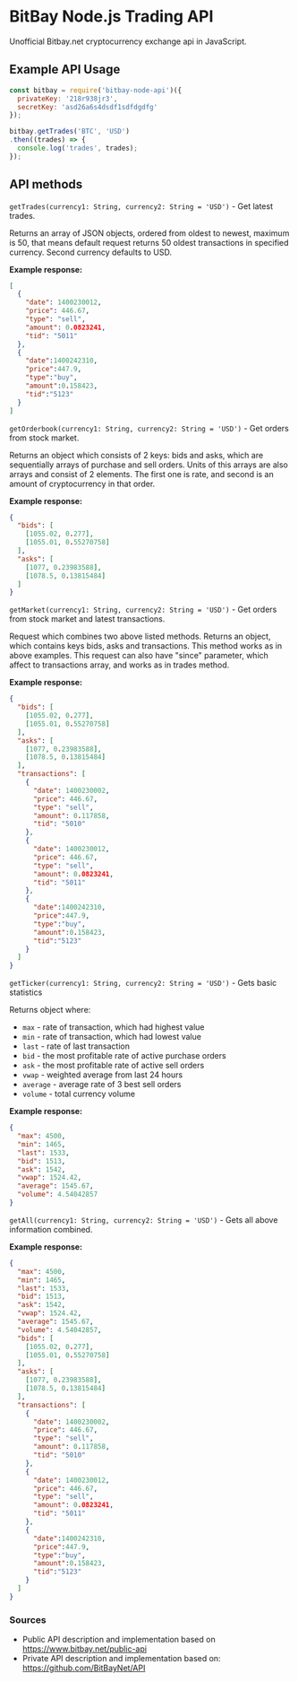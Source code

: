 # BitBay Node.js Trading API
Unofficial Bitbay.net cryptocurrency exchange api in JavaScript.

## Example API Usage

```js
const bitbay = require('bitbay-node-api')({
  privateKey: '218r938jr3',
  secretKey: 'asd26a6s4dsdf1sdfdgdfg'
});

bitbay.getTrades('BTC', 'USD')
.then((trades) => {
  console.log('trades', trades);
});

```

## API methods

`getTrades(currency1: String, currency2: String = 'USD')` - Get latest trades.

Returns an array of JSON objects, ordered from oldest to newest, maximum is 50, that means default request returns 50 oldest transactions in specified currency. Second currency defaults to USD.

**Example response:**

```json
[
  {
    "date": 1400230012,
    "price": 446.67,
    "type": "sell",
    "amount": 0.0823241,
    "tid": "5011"
  },
  {
    "date":1400242310,
    "price":447.9,
    "type":"buy",
    "amount":0.158423,
    "tid":"5123"
  }
]
```

`getOrderbook(currency1: String, currency2: String = 'USD')` - Get orders from stock market.

Returns an object which consists of 2 keys: bids and asks, which are sequentially arrays of purchase and sell orders.
Units of this arrays are also arrays and consist of 2 elements. The first one is rate, and second is an amount of cryptocurrency in that order.

**Example response:**

```json
{
  "bids": [
    [1055.02, 0.277],
    [1055.01, 0.55270758]
  ],
  "asks": [
    [1077, 0.23983588],
    [1078.5, 0.13815484]
  ]
}
```

`getMarket(currency1: String, currency2: String = 'USD')` - Get orders from stock market and latest transactions.

Request which combines two above listed methods. Returns an object, which contains keys bids, asks and transactions.
This method works as in above examples.
This request can also have "since" parameter, which affect to transactions array, and works as in trades method.

**Example response:**

```json
{
  "bids": [
    [1055.02, 0.277],
    [1055.01, 0.55270758]
  ],
  "asks": [
    [1077, 0.23983588],
    [1078.5, 0.13815484]
  ],
  "transactions": [
    {
      "date": 1400230002,
      "price": 446.67,
      "type": "sell",
      "amount": 0.117858,
      "tid": "5010"
    },
    {
      "date": 1400230012,
      "price": 446.67,
      "type": "sell",
      "amount": 0.0823241,
      "tid": "5011"
    },
    {
      "date":1400242310,
      "price":447.9,
      "type":"buy",
      "amount":0.158423,
      "tid":"5123"
    }
  ]
}
```

`getTicker(currency1: String, currency2: String = 'USD')` - Gets basic statistics

Returns object where:

- `max` - rate of transaction, which had highest value
- `min` - rate of transaction, which had lowest value
- `last` - rate of last transaction
- `bid` - the most profitable rate of active purchase orders
- `ask` - the most profitable rate of active sell orders
- `vwap` - weighted average from last 24 hours
- `average` - average rate of 3 best sell orders
- `volume` - total currency volume

**Example response:**

```json
{
  "max": 4500,
  "min": 1465,
  "last": 1533,
  "bid": 1513,
  "ask": 1542,
  "vwap": 1524.42,
  "average": 1545.67,
  "volume": 4.54042857
}
```

`getAll(currency1: String, currency2: String = 'USD')` - Gets all above information combined.

**Example response:**

```json
{
  "max": 4500,
  "min": 1465,
  "last": 1533,
  "bid": 1513,
  "ask": 1542,
  "vwap": 1524.42,
  "average": 1545.67,
  "volume": 4.54042857,
  "bids": [
    [1055.02, 0.277],
    [1055.01, 0.55270758]
  ],
  "asks": [
    [1077, 0.23983588],
    [1078.5, 0.13815484]
  ],
  "transactions": [
    {
      "date": 1400230002,
      "price": 446.67,
      "type": "sell",
      "amount": 0.117858,
      "tid": "5010"
    },
    {
      "date": 1400230012,
      "price": 446.67,
      "type": "sell",
      "amount": 0.0823241,
      "tid": "5011"
    },
    {
      "date":1400242310,
      "price":447.9,
      "type":"buy",
      "amount":0.158423,
      "tid":"5123"
    }
  ]
}
```

### Sources

- Public API description and implementation based on https://www.bitbay.net/public-api
- Private API description and implementation based on: https://github.com/BitBayNet/API
